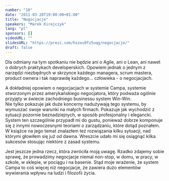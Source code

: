 ```yaml
---
number: "18"
date: "2011-03-28T19:00:00+01:00"
title: "Negocjacje"
speakers: "Marek Kirejczyk"
lang: "pl"
sponsors: []
videoURL: ""
slidesURL: "https://prezi.com/hxzou9fz5uqg/negocjacje/"
draft: false
---
```


Dla odmiany na tym spotkaniu nie będzie ani o Agile, ani o Lean, ani nawet o dobrych praktykach developerskich. Opowiem jednak o jednym z narzędzi niezbędnych w skrzynce każdego managera, scrum mastera, product ownera i tak naprawdę każdego... człowieka - o negocjacjach.

A dokładniej opowiem o negocjacjach w systemie Campa, systemie stworzonym przez amerykańskiego negocjatora, który podważa ogólnie przyjęty w świecie zachodniego businessu system Win-Win.  
Nie tylko pokazuje jak duże koncerny nadużywają tego systemu, by wymuszać swoje warunki na małych firmach. Pokazuje jak wychodzić z sytuacji pozornie beznadziejnych, w sposób profesjonalny i elegancki. System ten szczególnie przypadł mi do gustu, ponieważ dobrze komponuje się z innymi nowoczesnymi teoriami o zarządzaniu, które dotąd poznałem. W książce na jego temat znalazłem też rozwiązania kilku sytuacji, nad którymi głowiłem się już od dawna. Wreszcie udało mi się osiągnąć kilka sukcesów stosując niektóre z zasad systemu.

Jest jeszcze jedna rzecz, która zwróciła moją uwagę. Rzadko zdajemy sobie sprawę, że prowadzimy negocjacje niemal non-stop, w domu, w pracy, w szkole, w sklepie, w pociągu i na basenie. Stąd moje wrażenie, że system Campa to coś więcej niż negocjacje, że zawiera dużo elementów wywierania wpływu na ludzi i filozofii życia.

